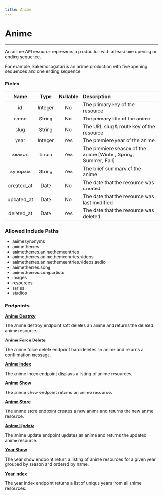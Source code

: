 ```yaml
---
title: Anime
---
```


# Anime

---

An anime API resource represents a production with at least one opening or ending sequence.

For example, Bakemonogatari is an anime production with five opening sequences and one ending sequence.

### Fields

|    Name    |  Type   | Nullable | Description                                                     |
| :--------: | :-----: | :------: | :-------------------------------------------------------------- |
| id         | Integer | No       | The primary key of the resource                                 |
| name       | String  | No       | The primary title of the anime                                  |
| slug       | String  | No       | The URL slug & route key of the resource                        |
| year       | Integer | Yes      | The premiere year of the anime                                  |
| season     | Enum    | Yes      | The premiere season of the anime [Winter, Spring, Summer, Fall] |
| synopsis   | String  | Yes      | The brief summary of the anime                                  |
| created_at | Date    | No       | The date that the resource was created                          |
| updated_at | Date    | No       | The date that the resource was last modified                    |
| deleted_at | Date    | Yes      | The date that the resource was deleted                          |

### Allowed Include Paths

* animesynonyms
* animethemes
* animethemes.animethemeentries
* animethemes.animethemeentries.videos
* animethemes.animethemeentries.videos.audio
* animethemes.song
* animethemes.song.artists
* images
* resources
* series
* studios

### Endpoints

**[Anime Destroy](/anime/destroy/)**

The anime destroy endpoint soft deletes an anime and returns the deleted anime resource.

**[Anime Force Delete](/anime/forceDelete/)**

The anime force delete endpoint hard deletes an anime and returns a confirmation message.

**[Anime Index](/anime/index/)**

The anime index endpoint displays a listing of anime resources.

**[Anime Show](/anime/show/)**

The anime show endpoint returns an anime resource.

**[Anime Store](/anime/store/)**

The anime store endpoint creates a new anime and returns the new anime resource.

**[Anime Update](/anime/update/)**

The anime update endpoint updates an anime and returns the updated anime resource.

**[Year Show](/animeyear/show/)**

The year show endpoint return a listing of anime resources for a given year grouped by season and ordered by name.

**[Year Index](/animeyear/index/)**

The year index endpoint returns a list of unique years from all anime resources.